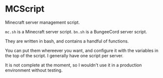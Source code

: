 MCScript
========

Minecraft server management script.

`mc.sh` is a Minecraft server script.
`bn.sh` is a BungeeCord server script.

They are written in bash, and contains a handful of functions.

You can put them whereever you want, and configure it with the variables in the top of the script. I generally have one script per server.

It is not complete at the moment, so I wouldn't use it in a production environment without testing.
